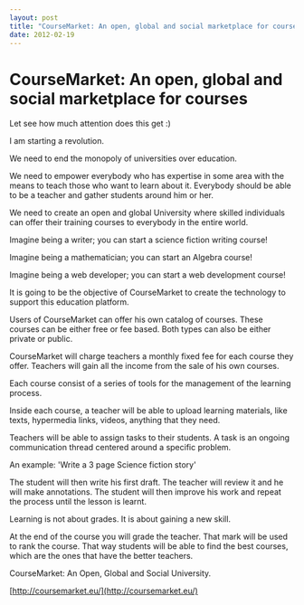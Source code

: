 ```yaml
---
layout: post
title: "CourseMarket: An open, global and social marketplace for courses."
date: 2012-02-19
---
```


# CourseMarket: An open, global and social marketplace for courses

Let see how much attention does this get :)

I am starting a revolution.

We need to end the monopoly of universities over education.

We need to empower everybody who has expertise in some area with the means to teach those who want to learn about it. Everybody should be able to be a teacher and gather students around him or her.

We need to create an open and global University where skilled individuals can offer their training courses to everybody in the entire world.

Imagine being a writer; you can start a science fiction writing course!

Imagine being a mathematician; you can start an Algebra course!

Imagine being a web developer; you can start a web development course!

It is going to be the objective of CourseMarket to create the technology to support this education platform.

Users of CourseMarket can offer his own catalog of courses. These courses can be either free or fee based. Both types can also be either private or public.

CourseMarket will charge teachers a monthly fixed fee for each course they offer. Teachers will gain all the income from the sale of his own courses.

Each course consist of a series of tools for the management of the learning process.

Inside each course, a teacher will be able to upload learning materials, like texts, hypermedia links, videos, anything that they need.

Teachers will be able to assign tasks to their students. A task is  an ongoing communication thread centered around a specific problem.

An example: 'Write a 3 page Science fiction story'

The student will then write his first draft. The teacher will review it and he will make annotations. The student will then improve his work and repeat the process until the lesson is learnt.

Learning is not about grades. It is about gaining a new skill.

At the end of the course you will grade the teacher. That mark will be used to rank the course. That way students will be able to find the best courses, which are the ones that have the better teachers.

CourseMarket: An Open, Global and Social University.

[http://coursemarket.eu/](http://coursemarket.eu/)